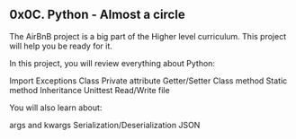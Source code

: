 ## 0x0C. Python - Almost a circle

The AirBnB project is a big part of the Higher level curriculum. This project will help you be ready for it.

In this project, you will review everything about Python:

Import
Exceptions
Class
Private attribute
Getter/Setter
Class method
Static method
Inheritance
Unittest
Read/Write file

You will also learn about:

args and kwargs
Serialization/Deserialization
JSON